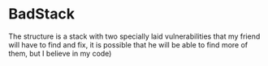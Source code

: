 # BadStack
The structure is a stack with two specially laid vulnerabilities that my friend will have to find and fix, it is possible that he will be able to find more of them, but I believe in my code)
